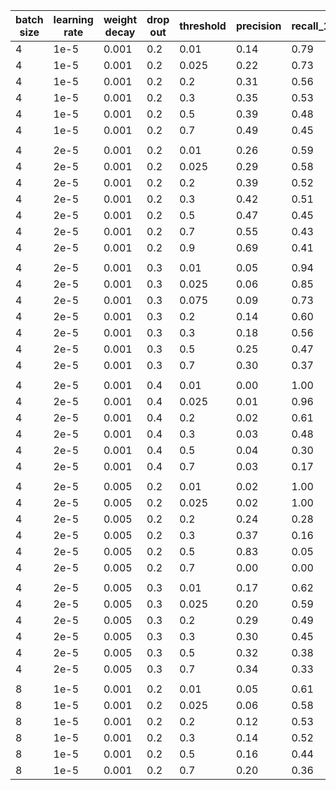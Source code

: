 |batch size|learning rate |   weight decay|drop out|threshold|precision|recall_1|f1 score
|---|---|---|---|---|---|---|---|
|4|1e-5|0.001|0.2|0.01|0.14|0.79|0.23
|4|1e-5|0.001|0.2|0.025|0.22|0.73|0.34
|4|1e-5|0.001|0.2|0.2|0.31|0.56|0.40
|4|1e-5|0.001|0.2|0.3|0.35|0.53|0.42
|4|1e-5|0.001|0.2|0.5|0.39|0.48|0.43
|4|1e-5|0.001|0.2|0.7|0.49|0.45|0.47
|||||||||
|4|2e-5|0.001|0.2|0.01|0.26|0.59|0.36
|4|2e-5|0.001|0.2|0.025|0.29|0.58|0.39
|4|2e-5|0.001|0.2|0.2|0.39|0.52|0.44
|4|2e-5|0.001|0.2|0.3|0.42|0.51|0.46
|4|2e-5|0.001|0.2|0.5|0.47|0.45|0.46
|4|2e-5|0.001|0.2|0.7|0.55|0.43|0.48
|4|2e-5|0.001|0.2|0.9|0.69|0.41|0.51
|||||||||
|4|2e-5|0.001|0.3|0.01|0.05|0.94|0.09
|4|2e-5|0.001|0.3|0.025|0.06|0.85|0.12
|4|2e-5|0.001|0.3|0.075|0.09|0.73|0.16
|4|2e-5|0.001|0.3|0.2|0.14|0.60|0.22
|4|2e-5|0.001|0.3|0.3|0.18|0.56|0.27
|4|2e-5|0.001|0.3|0.5|0.25|0.47|0.33
|4|2e-5|0.001|0.3|0.7|0.30|0.37|0.33
|||||||||
|4|2e-5|0.001|0.4|0.01|0.00|1.00|0.01
|4|2e-5|0.001|0.4|0.025|0.01|0.96|0.01
|4|2e-5|0.001|0.4|0.2|0.02|0.61|0.04
|4|2e-5|0.001|0.4|0.3|0.03|0.48|0.05
|4|2e-5|0.001|0.4|0.5|0.04|0.30|0.06
|4|2e-5|0.001|0.4|0.7|0.03|0.17|0.05
|||||||||
|4|2e-5|0.005|0.2|0.01|0.02|1.00|0.04
|4|2e-5|0.005|0.2|0.025|0.02|1.00|0.04
|4|2e-5|0.005|0.2|0.2|0.24|0.28|0.26
|4|2e-5|0.005|0.2|0.3|0.37|0.16|0.22
|4|2e-5|0.005|0.2|0.5|0.83|0.05|0.09
|4|2e-5|0.005|0.2|0.7|0.00|0.00|0.00
|||||||||
|4|2e-5|0.005|0.3|0.01|0.17|0.62|0.27
|4|2e-5|0.005|0.3|0.025|0.20|0.59|0.30
|4|2e-5|0.005|0.3|0.2|0.29|0.49|0.36
|4|2e-5|0.005|0.3|0.3|0.30|0.45|0.36
|4|2e-5|0.005|0.3|0.5|0.32|0.38|0.35
|4|2e-5|0.005|0.3|0.7|0.34|0.33|0.33
|||||||||
|8|1e-5|0.001|0.2|0.01|0.05|0.61|0.08
|8|1e-5|0.001|0.2|0.025|0.06|0.58|0.11
|8|1e-5|0.001|0.2|0.2|0.12|0.53|0.20
|8|1e-5|0.001|0.2|0.3|0.14|0.52|0.22
|8|1e-5|0.001|0.2|0.5|0.16|0.44|0.24
|8|1e-5|0.001|0.2|0.7|0.20|0.36|0.26